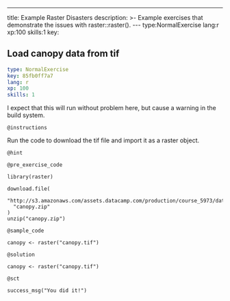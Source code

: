 ---
title: Example Raster Disasters
description: >-
  Example exercises that demonstrate the issues with raster::raster().
--- type:NormalExercise lang:r xp:100 skills:1 key:
## Load canopy data from tif

```yaml
type: NormalExercise
key: 85fb0ff7a7
lang: r
xp: 100
skills: 1
```

I expect that this will run without problem here, but cause a warning in the build system.

`@instructions`

Run the code to download the tif file and import it as a raster object.

`@hint`

`@pre_exercise_code`
```{r}
library(raster)

download.file(
  "http://s3.amazonaws.com/assets.datacamp.com/production/course_5973/datasets/canopy.zip", 
  "canopy.zip"
)
unzip("canopy.zip")
```

`@sample_code`
```{r}
canopy <- raster("canopy.tif")
```

`@solution`
```{r}
canopy <- raster("canopy.tif")
```

`@sct`
```{r}
success_msg("You did it!")
```
